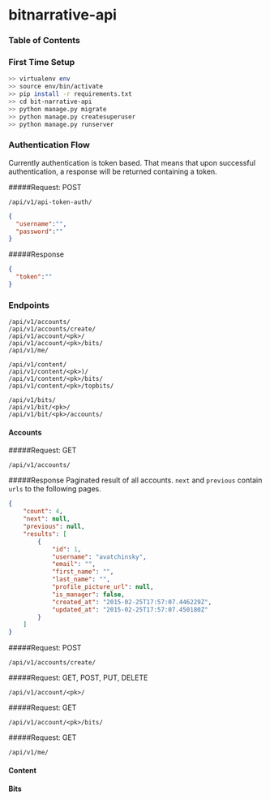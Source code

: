 # bitnarrative-api

### Table of Contents

### First Time Setup

```bash
>> virtualenv env
>> source env/bin/activate
>> pip install -r requirements.txt
>> cd bit-narrative-api
>> python manage.py migrate
>> python manage.py createsuperuser
>> python manage.py runserver
```

### Authentication Flow
Currently authentication is token based. That means that upon successful authentication, a response will be returned containing 
a token.


#####Request: POST
```http
/api/v1/api-token-auth/
```
```json
{
  "username":"",
  "password":""
}
```

#####Response
```json
{
  "token":""
}
```

### Endpoints
```http
/api/v1/accounts/
/api/v1/accounts/create/
/api/v1/account/<pk>/
/api/v1/account/<pk>/bits/
/api/v1/me/

/api/v1/content/
/api/v1/content/<pk>)/
/api/v1/content/<pk>/bits/
/api/v1/content/<pk>/topbits/

/api/v1/bits/
/api/v1/bit/<pk>/
/api/v1/bit/<pk>/accounts/
```

#### Accounts
#####Request: GET
```http
/api/v1/accounts/
```
#####Response
Paginated result of all accounts. ```next``` and ```previous``` contain ```urls``` to the 
following pages.
```json
{
    "count": 4, 
    "next": null, 
    "previous": null, 
    "results": [
        {
            "id": 1, 
            "username": "avatchinsky", 
            "email": "", 
            "first_name": "", 
            "last_name": "", 
            "profile_picture_url": null, 
            "is_manager": false, 
            "created_at": "2015-02-25T17:57:07.446229Z", 
            "updated_at": "2015-02-25T17:57:07.450180Z"
        } 
    ]
}
```

#####Request: POST
```http
/api/v1/accounts/create/
```

#####Request: GET, POST, PUT, DELETE
```http
/api/v1/account/<pk>/
```

#####Request: GET
```http
/api/v1/account/<pk>/bits/
```

#####Request: GET
```http
/api/v1/me/
```


#### Content

#### Bits
